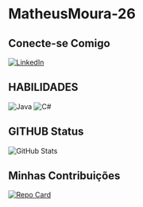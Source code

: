 # MatheusMoura-26

## Conecte-se Comigo
[![LinkedIn](https://img.shields.io/badge/LinkedIn-0077B5?style=for-the-badge&logo=linkedin&logoColor=white)](https://www.linkedin.com/in/matheus-moura26/)

## HABILIDADES
![Java](https://img.shields.io/badge/java-%23ED8B00.svg?style=for-the-badge&logo=openjdk&logoColor=blue)
![C#](https://img.shields.io/badge/C%23-239120?style=for-the-badge&logo=c-sharp&logoColor=white)

## GITHUB Status
![GitHub Stats](https://github-readme-stats.vercel.app/api?username=MatheusMoura-26&theme=transparent&bg_color=000&border_color=30A3DC&show_icons=true&icon_color=30A3DC&title_color=E94D5F&text_color=FFF)

## Minhas Contribuições
[![Repo Card](https://github-readme-stats.vercel.app/api/pin/?username=MatheusMoura-26&repo=dio-lab-open-source&bg_color=000&border_color=30A3DC&show_icons=true&icon_color=30A3DC&title_color=E94D5F&text_color=FFF)](https://github.com/MatheusMoura-26/dio-lab-open-source)


